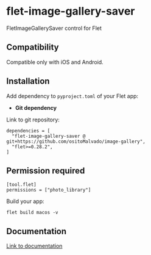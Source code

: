 # flet-image-gallery-saver
FletImageGallerySaver control for Flet

## Compatibility

Compatible only with iOS and Android.

## Installation

Add dependency to `pyproject.toml` of your Flet app:

* **Git dependency**

Link to git repository:

```
dependencies = [
  "flet-image-gallery-saver @ git+https://github.com/ositoMalvado/image-gallery",
  "flet>=0.28.2",
]
```

## Permission required

```
[tool.flet]
permissions = ["photo_library"]
```

Build your app:
```
flet build macos -v
```

## Documentation

[Link to documentation](https://ositoMalvado.github.io/image-gallery/)
